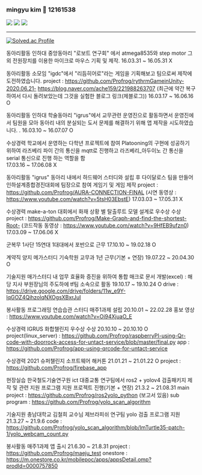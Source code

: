 ### mingyu kim 👋 12161538

<!--
**Profrog/Profrog** is a ✨ _special_ ✨ repository because its `README.md` (this file) appears on your GitHub profile.

Here are some ideas to get you started:

- 🔭 I’m currently working on ...
- 🌱 I’m currently learning ...
- 👯 I’m looking to collaborate on ...
- 🤔 I’m looking for help with ...
- 💬 Ask me about ...
- 📫 How to reach me: ...
- 😄 Pronouns: ...
- ⚡ Fun fact: ...
-->


 
<a href="https://developer.android.com" target="_blank"><img src="https://img.shields.io/badge/Android-3DDC84?style=flat-square&logo=Android Studio&logoColor=white"/></a>
<a href="https://www.burgerking.co.kr/#/home" target="_blank"><img src="https://img.shields.io/badge/Burger King-D62300?style=flat-square&logo=Burger King&logoColor=white"/></a>
<a href="https://en.cppreference.com/w/" target="_blank"><img src="https://img.shields.io/badge/C++-00599C?style=flat-square&logo=C&logoColor=white"/></a>





----------------------------------------------------------------------------------------------------------------------------------------------------------------------

[![Solved.ac Profile](http://mazassumnida.wtf/api/v2/generate_badge?boj=profrog)](https://solved.ac/profrog/)


동아리활동	인하대 중앙동아리 "로보트 연구회" 에서 atmega8535와 step motor 그 외 전원장치를 이용한 마이크로 마우스 기획 및 제작.	16.03.31 ~ 16.05.31	X

동아리활동	소모임 "igdc"에서 "리듬히어로"라는 게임을 기획해보고 팀으로써 제작에 도전하였습니다.
 project : https://github.com/Profrog/rythrmGameinUnity-2020.06.21-
  https://blog.naver.com/ache159/221988263707
    (최근에 약간 복구하여서 다시 돌려보았는데 그것을 실험한 블로그 링크(제블로그))	16.03.17 ~ 16.06.16	O

동아리활동	인하대 학술동아리 "igrus"에서 교무관련 운영진으로 활동하면서 운영진에서 팀원을 모아 동아리 내의 분실되는 도서 문제를 해결하기 위해 앱 제작을 시도하였습니다. .	16.03.10 ~ 16.07.07	O

수상경력	학교에서 운영하는 다학년 프로젝트에 참여 Platooning의 구현에 성공하기 위하여 라즈베리 파이 간의 통신을  mqtt로 진행하고 라즈베리_아두이노 간 통신을 serial 통신으로 진행 하는 역할을 함	
17.03.16 ~ 17.06.08	X

동아리활동	"igrus" 동아리 내에서 하드웨어 스터디와 설립 후 다이달로스 팀을 만들어 인하설계종합경진대회에 팀장으로 참여 게임기 및 게임 제작
 project : https://github.com/Profrog/AURA-CONNECTION-FINAL
  (시연 동영상 : https://www.youtube.com/watch?v=5tsH03EbstE)	17.03.03 ~ 17.05.31	X

수상경력	make-a-ton 대회에서 화재 상황 별 탈출루트 모델 설계로 우수상 수상
 project : https://github.com/Profrog/Make-Graph-and-find-the-shortest-Root-
  (코드작동 동영상 : https://www.youtube.com/watch?v=9HfEB9ufzn0)	17.03.09 ~ 17.06.06	X
    

군복무	1사단 15연대 1대대에서 포반으로 근무	17.10.10 ~ 19.02.18	O

계약직	양지 메가스터디 기숙학원 교무과 1년 근무(기본 + 연장)	19.07.22 ~ 20.04.30	O

기술지원 매가스터디 내 업무 효율화 증진을 위하여 통합 매크로 문서 개발(excel) : 해당 지사 부원장님의 주도하에 tf팀 소속으로 활동	19.10.17 ~ 19.10.24	O
 drive : https://drive.google.com/drive/folders/11w_e9Y-lqGOZ4QihzolqNXOgsXBxrJuI
 
 
봉사활동 프로그래밍 연습습관 스터디 매주1과제 설립 20.10.01 ~ 22.02.28
 홍보 영상 : https://www.youtube.com/watch?v=Oi94XjuaO_E


수상경력	IGRUS 화합챌린지 우수상 수상	20.10.10 ~ 20.10.10	O
 project(linux_server) : https://github.com/Profrog/raspberryPI-using-Qr-code-with-doorrock-access-for-untact-service/blob/master/final.py
 app : https://github.com/Profrog/app-using-qrcode-for-untact-service


수상경력	2021 슈퍼챌린지 소프트웨어 해커톤	21.01.21 ~ 21.01.22	O
 project : https://github.com/Profrog/firebase_app

현장실습 한국철도기술연구원 ict 대중교통 연구팀에서 ros2 + yolov4 검출패키지 제작 및 관련 지원 프로그램 지원 프로젝트 진행(기본 + 연장) 21.3.2 ~ 21.08.31
 main project : https://github.com/Profrog/ros2yolo_python (보고서 있음)
 sub program : https://github.com/Profrog/yolo_scan_algorithm
 
기술지원 충남대학교 김철희 교수님 제브라피쉬 연구팀 yolo 검출 프로그램 지원 21.3.27 ~ 21.9.6
 code : https://github.com/Profrog/yolo_scan_algorithm/blob/ImTurtle35-patch-1/yolo_webcam_count.py
 
봉사활동 매주1과제 앱 출시 21.6.30 ~ 21.8.31
 project : https://github.com/Profrog/maeju_test
 onestore : https://m.onestore.co.kr/mobilepoc/apps/appsDetail.omp?prodId=0000757850


  
  
  
  
  
  
  
  
